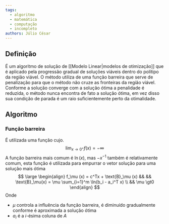 ```yaml
---
tags:
  - algoritmo
  - matemática
  - computação
  - incompleto
authors: Júlio César
---
```

## Definição

É um algoritmo de solução de [[Modelo Linear|modelos de otimização]] que é aplicado pela progressão gradual de soluções viáveis dentro do polítipo da região viável. O método utiliza de uma função barreira que serve de penalização para que o método não cruze as fronteiras da região viável. Conforme a solução converge com a solução ótima a penalidade é reduzida, o método nunca encontra de fato a solução ótima, em vez disso sua condição de parada é um raio suficientemente perto da otimalidade.
## Algoritmo

### Função barreira
É utilizada uma função cujo. $$\lim_{x\to0^+} f(x) = - \infty$$A função barreira mais comum é $\ln(x)$, mas $-x^{-1}$ também é relativamente comum, esta função é utilizada para empurrar o vetor solução para uma solução mais ótima
$$
\large \begin{align}
f_\mu (x) = c^Tx + \text{B}_\mu (x) && &&
\text{B}_\mu(x) = \mu \sum_{i=1}^m \ln(b_i - a_i^T x) \\ && \mu \gt0
\end{align}
$$
Onde
- $\mu$ controla a influência da função barreira, é diminuído gradualmente conforme é aproximada a solução ótima
- $a_i$ é a $i$-ésima coluna de $A$

